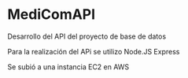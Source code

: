 # MediComAPI
Desarrollo del API del proyecto de base de datos 

Para la realización del APi se utilizo Node.JS Express 

Se subió a una instancia EC2 en AWS
